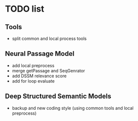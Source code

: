 # TODO list
## Tools
  - split common and local process tools
## Neural Passage Model
  - add local preprocess
  - merge getPassage and SeqGenrator
  - add DSSM relevance score
  - add for loop evaluate
## Deep Structured Semantic Models
  - backup and new coding style (using common tools and local preprocess)

